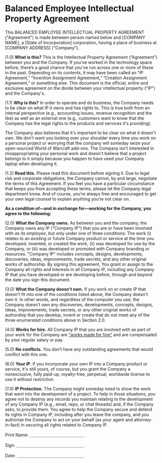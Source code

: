 # Balanced Employee Intellectual Property Agreement  

This BALANCED EMPLOYEE INTELLECTUAL PROPERTY AGREEMENT ("Agreement") is made between person named below and [COMPANY NAME], a [State of Incorporation] corporation, having a place of business at [COMPANY ADDRESS\] ("Company").

(1.0) **What is this?** This is the Intellectual Property Agreement (“Agreement”) between you and the Company. If you’ve worked in the technology space before, there’s a good chance that you’ve run across one or more of these in the past. Depending on its contents, it may have been called an “IP Agreement,” “Invention Assignment Agreement,” “Creation Assignment Agreement,” or something else. This document is the official, entire and exclusive agreement on the divide between your intellectual property ("IP") and the Company's.

(1.1) **Why is this?** In order to operate and do business, the Company needs to be clear on what IP it owns and has rights to. This is true both from an internal perspective (e.g., accounting issues, revenue recognition and the like) as well as an external one (e.g., customers want to know that the Company has the legal rights to the products and services it's providing).

The Company also believes that it's important to be clear on what it doesn't own. We don't want you looking over your shoulder every time you work on a personal project or worrying that the company will someday seize your open-sourced World of Warcraft add-ons. The Company isn't interested in misappropriating your personal work and doesn't believe that a project belongs to it simply because you happen to have used your Company laptop when developing it.

(1.2) **Read this.** Please read this document before signing it. Due to legal risk and corporate obligations, the Company cannot, by and large, negotiate the terms of this Agreement. If you feel you have a particular circumstance that keeps you from accepting these terms, please let the Company legal department know. And of course, you’re always free and encouraged to get your own legal counsel to explain anything you’re not clear on.  

**As a condition of—and in exchange for—working for the Company, you agree to the following:**

(2.0) **What the Company owns.** As between you and the company, the Company owns any IP  ("Company IP") that you are or have been involved with _as its employee_, but only under one of three conditions: The work (i) relates to an existing or future Company product or service at the time you developed. invented, or created the work, (ii) was developed for use by the Company, or (iii) was developed or promoted with Company branding or resources. "Company IP" includes concepts, designs, developments, discoveries, ideas, improvements, trade secrets, and any other original works of authorship. By signing this agreement, You grant or assign to the Company all rights and interests in all Company IP, including any Company IP that you have developed or are developing before, through and beyond the date you sign this document.

(3.0) **What the Company doesn't own.** If you work on or create IP that doesn't fit into one of the conditions listed above, the Company doesn't own it. In other words, and regardless of the computer you use, the Company doesn’t own any discoveries, developments, concepts, designs, ideas, improvements, trade secrets, or any other original works of authorship that you develop, invent or create that do not meet any of the three enumerated conditions above in Section 2.0.  


(4.0) **Works for hire.** All Company IP that you are involved with as part of your work for the Company are [“works made for hire”](http://www.copyright.gov/circs/circ09.pdf) and are compensated by your regular salary or pay.

(5.0) **No conflicts.** You don’t have any outstanding agreements that would conflict with this one.

(6.0) **Your IP.** If you incorporate your own IP into a Company product or service, it's still yours, of course, but you grant the Company a nonexclusive, fully paid-up, royalty-free, perpetual, worldwide license to use it without restriction.

(7.0) **IP Protection.** The Company might someday need to show the work that went into the development of a project. To help in those situations, you agree not to destroy any records you maintain relating to the development of any Company IP (e.g., email, repo, or chat threads) and, if the Company asks, to provide them. You agree to help the Company secure and defend its rights in Company IP, including after you leave the company, and you authorize the Company to act on your behalf (as your agent and attorney-in-fact) in securing all rights related to Company IP.   


Print Name: ＿＿＿＿＿＿＿＿＿＿＿＿＿

Sign: ＿＿＿＿＿＿＿＿＿＿＿＿＿＿＿＿

Date: ＿＿＿＿＿＿＿＿＿＿＿＿＿＿＿＿
